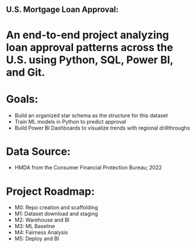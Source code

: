 
## U.S. Mortgage Loan Approval: 
# An end-to-end project analyzing loan approval patterns across the U.S. using Python, SQL, Power BI, and Git.

# Goals:
- Build an organized star schema as the structure for this dataset
- Train ML models in Python to predict approval
- Build Power BI Dashboards to visualize trends with regional drillthroughs

# Data Source:
- HMDA from the Consumer Financial Protection Bureau; 2022

# Project Roadmap:

- M0: Repo creation and scaffolding
- M1: Dataset download and staging
- M2: Warehouse and BI
- M3: ML Baseline
- M4: Fairness Analysis
- M5: Deploy and BI

